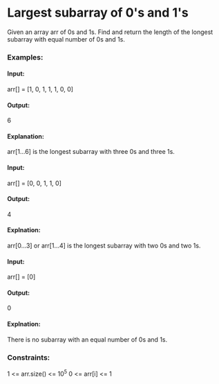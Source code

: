 # Largest subarray of 0's and 1's
Given an array arr of 0s and 1s. Find and return the length of the longest subarray with equal number of 0s and 1s.

### Examples:
#### Input:
arr[] = [1, 0, 1, 1, 1, 0, 0]
#### Output:
6
#### Explanation: 
arr[1...6] is the longest subarray with three 0s and three 1s.

#### Input:
arr[] = [0, 0, 1, 1, 0]
#### Output:
4
#### Explnation: 
arr[0...3] or arr[1...4] is the longest subarray with two 0s and two 1s.

#### Input:
arr[] = [0]
#### Output: 
0
#### Explnation: 
There is no subarray with an equal number of 0s and 1s.

### Constraints:
1 <= arr.size() <= $`10^5`$
0 <= arr[i] <= 1
